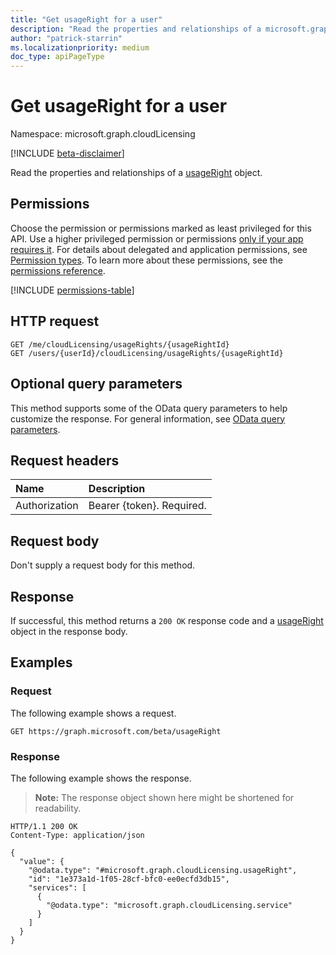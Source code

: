 ```yaml
---
title: "Get usageRight for a user"
description: "Read the properties and relationships of a microsoft.graph.cloudLicensing.usageRight object."
author: "patrick-starrin"
ms.localizationpriority: medium
doc_type: apiPageType
---
```


# Get usageRight for a user

Namespace: microsoft.graph.cloudLicensing

[!INCLUDE [beta-disclaimer](../../includes/beta-disclaimer.md)]

Read the properties and relationships of a [usageRight](../resources/cloudlicensing-usageright.md) object.

## Permissions

Choose the permission or permissions marked as least privileged for this API. Use a higher privileged permission or permissions [only if your app requires it](/graph/permissions-overview#best-practices-for-using-microsoft-graph-permissions). For details about delegated and application permissions, see [Permission types](/graph/permissions-overview#permission-types). To learn more about these permissions, see the [permissions reference](/graph/permissions-reference).

<!-- {
  "blockType": "permissions",
  "name": "cloudlicensing-userusageright-get-permissions"
}
-->
[!INCLUDE [permissions-table](../includes/permissions/cloudlicensing-userusageright-get-permissions.md)]

## HTTP request

<!-- {
  "blockType": "ignored"
}
-->
``` http
GET /me/cloudLicensing/usageRights/{usageRightId}
GET /users/{userId}/cloudLicensing/usageRights/{usageRightId}
```

## Optional query parameters

This method supports some of the OData query parameters to help customize the response. For general information, see [OData query parameters](/graph/query-parameters).

## Request headers

|Name|Description|
|:---|:---|
|Authorization|Bearer {token}. Required.|

## Request body

Don't supply a request body for this method.

## Response

If successful, this method returns a `200 OK` response code and a [usageRight](../resources/cloudlicensing-usageright.md) object in the response body.

## Examples

### Request

The following example shows a request.
<!-- {
  "blockType": "request",
  "name": "get_usageright"
}
-->
``` http
GET https://graph.microsoft.com/beta/usageRight
```


### Response

The following example shows the response.
>**Note:** The response object shown here might be shortened for readability.
<!-- {
  "blockType": "response",
  "truncated": true,
  "@odata.type": "microsoft.graph.cloudLicensing.usageRight"
}
-->
``` http
HTTP/1.1 200 OK
Content-Type: application/json

{
  "value": {
    "@odata.type": "#microsoft.graph.cloudLicensing.usageRight",
    "id": "1e373a1d-1f05-28cf-bfc0-ee0ecfd3db15",
    "services": [
      {
        "@odata.type": "microsoft.graph.cloudLicensing.service"
      }
    ]
  }
}
```
